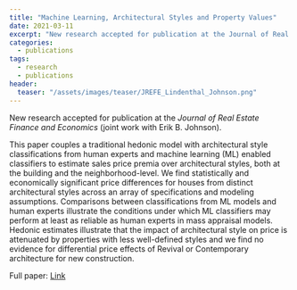 ```yaml
---
title: "Machine Learning, Architectural Styles and Property Values"
date: 2021-03-11
excerpt: "New research accepted for publication at the Journal of Real Estate Finance and Economics: This paper couples a traditional hedonic model with architectural style classifications from human experts and machine learning (ML) enabled classifiers to estimate sales price premia over architectural styles, both at the building and the neighborhood-level."
categories:
  - publications
tags:
  - research
  - publications
header:
  teaser: "/assets/images/teaser/JREFE_Lindenthal_Johnson.png"
---
```


New research accepted for publication at the _Journal of Real Estate Finance and Economics_ (joint work with Erik B. Johnson).

This paper couples a traditional hedonic model with architectural style classifications from human experts and machine learning (ML) enabled classifiers to estimate sales price premia over architectural styles, both at the building and the neighborhood-level. We find statistically and economically significant price differences for houses from distinct architectural styles across an array of specifications and modeling assumptions. Comparisons between classifications from ML models and human experts illustrate the conditions under which ML classifiers may perform at least as reliable as human experts in mass appraisal models. Hedonic estimates illustrate that the impact of architectural style on price is attenuated by properties with less well-defined styles and we find no evidence for differential price effects of Revival or Contemporary architecture for new construction.

Full paper: [Link](https://link.springer.com/article/10.1007/s11146-021-09845-1)
